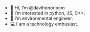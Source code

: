 - 👋 Hi, I’m @davihonoriocm
- 👀 I’m interested in python, JS, C++.
- 🌱 I’m environmental engineer.
- 💻 I am a technology enthusiast.

<!---
davihonoriocm/davihonoriocm is a ✨ special ✨ repository because its `README.md` (this file) appears on your GitHub profile.
You can click the Preview link to take a look at your changes.
--->
